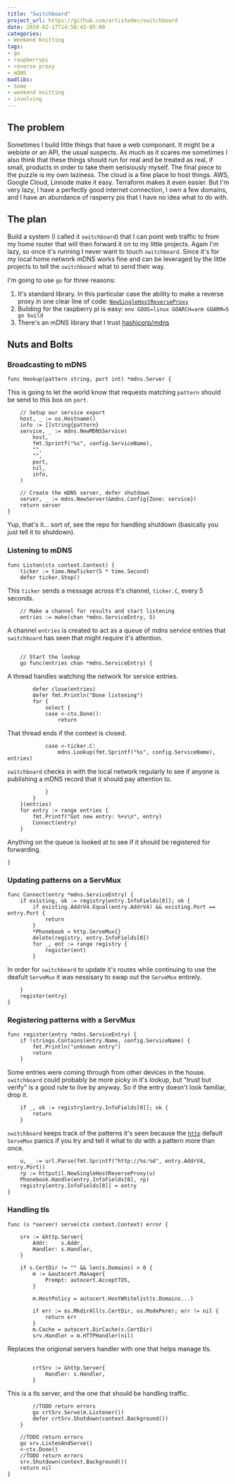 ```yaml
---
title: "Switchboard"
project_url: https://github.com/artistedev/switchboard
date: 2020-02-17T14:58:43-05:00
categories:
- Weekend Knitting
tags:
- go
- raspberrypi
- reverse proxy
- mDNS
madlibs:
- Some
- weekend knitting
- involving
---
```


## The problem
Sometimes I build little things that have a web componant.
It might be a webiste or an API, the usual suspects.
As much as it scares me sometimes I also think that these things should run for real and be treated as real, if small, products in order to take them serisiously myself.
The final piece to the puzzle is my own laziness.
The cloud is a fine place to host things.
AWS, Google Cloud, Linnode make it easy.
Terraform makes it even easier.
But I'm very lazy,
I have a perfectly good internet connection,
I own a few domains,
and I have an abundance of rasperry pis that I have no idea what to do with.

## The plan

Build a system (I called it `switchboard`) that I can point web traffic to from my home router that will then forward it on to my little projects.
Again I'm lazy, so once it's running I never want to touch `switchboard`. 
Since it's for my local home network mDNS works fine and can be leveraged by the little projects to tell the `switchboard` what to send their way.

I'm going to use `go` for three reasons:

1. It's standard library. In this particular case the ability to make a reverse proxy in one clear line of code: [`NewSingleHostReverseProxy`](https://golang.org/pkg/net/http/httputil/#NewSingleHostReverseProxy)
2. Building for the raspberry pi is easy: `env GOOS=linux GOARCH=arm GOARM=5 go build`
3. There's an mDNS library that I trust [hashicorp/mdns](https://github.com/hashicorp/mdns)

## Nuts and Bolts

### Broadcasting to mDNS
```
func Hookup(pattern string, port int) *mdns.Server {
```
This is going to let the world know that requests matching `pattern` should be send to _this_ box on `port`.
```
	// Setup our service export
	host, _ := os.Hostname()
	info := []string{pattern}
	service, _ := mdns.NewMDNSService(
		host,
		fmt.Sprintf("%s", config.ServiceName),
		"",
		"",
		port,
		nil,
		info,
	)

	// Create the mDNS server, defer shutdown
	server, _ := mdns.NewServer(&mdns.Config{Zone: service})
	return server
}
```
Yup, that's it... sort of, see the repo for handling shutdown (basically you just tell it to shutdown).

### Listening to mDNS
```
func Listen(ctx context.Context) {
	ticker := time.NewTicker(5 * time.Second)
	defer ticker.Stop()
```
This `ticker` sends a message across it's channel, `ticker.C`, every 5 seconds.
```
	// Make a channel for results and start listening
	entries := make(chan *mdns.ServiceEntry, 5)
```
A channel `entries` is created to act as a queue of mdns service entries that `switchboard` has seen that might require it's attention.
```

	// Start the lookup
	go func(entries chan *mdns.ServiceEntry) {
```
A thread handles watching the network for service entries.
```
		defer close(entries)
		defer fmt.Println("Done listening")
		for {
			select {
			case <-ctx.Done():
				return
```
That thread ends if the context is closed.
```
			case <-ticker.C:
				mdns.Lookup(fmt.Sprintf("%s", config.ServiceName), entries)
```
`switchboard` checks in with the local network regularly to see if anyone is publishing a mDNS record that it should pay attention to.
```
			}
		}
	}(entries)
	for entry := range entries {
		fmt.Printf("Got new entry: %+v\n", entry)
		Connect(entry)
	}
```
Anything on the queue is looked at to see if it should be registered for forwarding.
```
}
```

### Updating patterns on a ServMux
```
func Connect(entry *mdns.ServiceEntry) {
	if existing, ok := registry[entry.InfoFields[0]]; ok {
		if existing.AddrV4.Equal(entry.AddrV4) && existing.Port == entry.Port {
			return
		}
		*Phonebook = http.ServeMux{}
		delete(registry, entry.InfoFields[0])
		for _, ent := range registry {
			register(ent)
		}
```
In order for `switchboard` to update it's routes while continuing to use the deafult `ServeMux`
it was nessisary to swap out the `ServeMux` entirely.
```
	}
	register(entry)
}
```

### Registering patterns with a ServMux
```
func register(entry *mdns.ServiceEntry) {
	if !strings.Contains(entry.Name, config.ServiceName) {
		fmt.Println("unknown entry")
		return
	}
```
Some entries were coming through from other devices in the house.
`switchboard` could probably be more picky in it's lookup,
but "trust but verify" is a good rule to live by anyway.
So if the entry doesn't look familiar, drop it.
```
	if _, ok := registry[entry.InfoFields[0]]; ok {
		return
	}
```
`switchboard` keeps track of the patterns it's seen because the [`http`](https://golang.org/pkg/net/http/) default `ServeMux` panics if you try and tell it what to do with a pattern more than once. 
```
	u, _ := url.Parse(fmt.Sprintf("http://%s:%d", entry.AddrV4, entry.Port))
	rp := httputil.NewSingleHostReverseProxy(u)
	Phonebook.Handle(entry.InfoFields[0], rp)
	registry[entry.InfoFields[0]] = entry
}
```

### Handling tls
```
func (s *server) serve(ctx context.Context) error {

	srv := &http.Server{
		Addr:    s.Addr,
		Handler: s.Handler,
	}

	if s.CertDir != "" && len(s.Domains) > 0 {
		m := &autocert.Manager{
			Prompt: autocert.AcceptTOS,
		}

		m.HostPolicy = autocert.HostWhitelist(s.Domains...)

		if err := os.MkdirAll(s.CertDir, os.ModePerm); err != nil {
			return err
		}
		m.Cache = autocert.DirCache(s.CertDir)
		srv.Handler = m.HTTPHandler(nil)
```
Replaces the origional servers handler with one that helps manage tls.
```

		crtSrv := &http.Server{
			Handler: s.Handler,
		}
```
This is a tls server, and the one that should be handling traffic.
```
		//TODO return errors
		go crtSrv.Serve(m.Listener())
		defer crtSrv.Shutdown(context.Background())
	}

	//TODO return errors
	go srv.ListenAndServe()
	<-ctx.Done()
	//TODO return errors
	srv.Shutdown(context.Background())
	return nil
}
```

